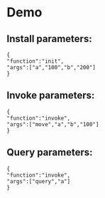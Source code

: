 # Demo

## Install parameters:

```
{
"function":"init",
"args":["a","100","b","200"]
}  
```

## Invoke parameters:
```
{
"function":"invoke",
"args":["move","a","b","100"]
}
```


## Query parameters:
```
{
"function":"invoke",
"args":["query","a"]
}
```
